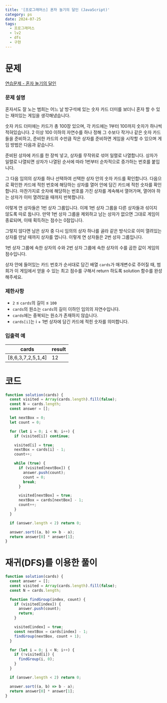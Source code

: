 ```yaml
---
title: '[프로그래머스] 혼자 놀기의 달인 (JavaScript)'
category: ps
date: 2024-07-25
tags:
  - 프로그래머스
  - lv2
  - dfs
  - 구현
---
```


# 문제

[연습문제 - 혼자 놀기의 달인](https://school.programmers.co.kr/learn/courses/30/lessons/131130)

### 문제 설명

혼자서도 잘 노는 범희는 어느 날 방구석에 있는 숫자 카드 더미를 보더니 혼자 할 수 있는 재미있는 게임을 생각해냈습니다.

숫자 카드 더미에는 카드가 총 100장 있으며, 각 카드에는 1부터 100까지 숫자가 하나씩 적혀있습니다. 2 이상 100 이하의 자연수를 하나 정해 그 수보다 작거나 같은 숫자 카드들을 준비하고, 준비한 카드의 수만큼 작은 상자를 준비하면 게임을 시작할 수 있으며 게임 방법은 다음과 같습니다.

준비된 상자에 카드를 한 장씩 넣고, 상자를 무작위로 섞어 일렬로 나열합니다. 상자가 일렬로 나열되면 상자가 나열된 순서에 따라 1번부터 순차적으로 증가하는 번호를 붙입니다.

그 다음 임의의 상자를 하나 선택하여 선택한 상자 안의 숫자 카드를 확인합니다. 다음으로 확인한 카드에 적힌 번호에 해당하는 상자를 열어 안에 담긴 카드에 적힌 숫자를 확인합니다. 마찬가지로 숫자에 해당하는 번호를 가진 상자를 계속해서 열어가며, 열어야 하는 상자가 이미 열려있을 때까지 반복합니다.

이렇게 연 상자들은 1번 상자 그룹입니다. 이제 1번 상자 그룹을 다른 상자들과 섞이지 않도록 따로 둡니다. 만약 1번 상자 그룹을 제외하고 남는 상자가 없으면 그대로 게임이 종료되며, 이때 획득하는 점수는 0점입니다.

그렇지 않다면 남은 상자 중 다시 임의의 상자 하나를 골라 같은 방식으로 이미 열려있는 상자를 만날 때까지 상자를 엽니다. 이렇게 연 상자들은 2번 상자 그룹입니다.

1번 상자 그룹에 속한 상자의 수와 2번 상자 그룹에 속한 상자의 수를 곱한 값이 게임의 점수입니다.

상자 안에 들어있는 카드 번호가 순서대로 담긴 배열 `cards`가 매개변수로 주어질 때, 범희가 이 게임에서 얻을 수 있는 최고 점수를 구해서 return 하도록 solution 함수를 완성해주세요.

### 제한사항

- `2` ≤ `cards`의 길이 ≤ `100`
- `cards`의 원소는 `cards`의 길이 이하인 임의의 자연수입니다.
- `cards`에는 중복되는 원소가 존재하지 않습니다.
- `cards[i]`는 i + 1번 상자에 담긴 카드에 적힌 숫자를 의미합니다.

### 입출력 예

| cards             | result |
| ----------------- | ------ |
| [8,6,3,7,2,5,1,4] | 12     |

# 코드

```js
function solution(cards) {
  const visited = Array(cards.length).fill(false);
  const N = cards.length;
  const answer = [];

  let nextBox = 0;
  let count = 0;

  for (let i = 0; i < N; i++) {
    if (visited[i]) continue;

    visited[i] = true;
    nextBox = cards[i] - 1;
    count++;

    while (true) {
      if (visited[nextBox]) {
        answer.push(count);
        count = 0;
        break;
      }

      visited[nextBox] = true;
      nextBox = cards[nextBox] - 1;
      count++;
    }
  }

  if (answer.length < 2) return 0;

  answer.sort((a, b) => b - a);
  return answer[0] * answer[1];
}
```

# 재귀(DFS)를 이용한 풀이

```js
function solution(cards) {
  const answer = [];
  const visited = Array(cards.length).fill(false);
  const N = cards.length;

  function findGroup(index, count) {
    if (visited[index]) {
      answer.push(count);
      return;
    }

    visited[index] = true;
    const nextBox = cards[index] - 1;
    findGroup(nextBox, count + 1);
  }

  for (let i = 0; i < N; i++) {
    if (!visited[i]) {
      findGroup(i, 0);
    }
  }

  if (answer.length < 2) return 0;

  answer.sort((a, b) => b - a);
  return answer[0] * answer[1];
}
```

